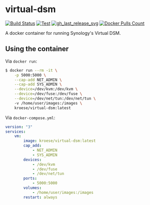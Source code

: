 virtual-dsm
=============

[![Build Status]][builds]
[![Test]][test]
[![gh_last_release_svg]][gh_last_release_url]
[![Docker Pulls Count]][dsm-docker-hub]

[Build Status]: https://github.com/kroese/virtual-dsm/workflows/Build%20&%20deploy%20on%20git%20tag%20push/badge.svg
[builds]: https://github.com/kroese/virtual-dsm/actions?query=workflow%3A%22Build+%26+deploy+on+git+tag+push%22
[test]: https://github.com/kroese/virtual-dsm/actions/workflows/test.yaml/badge.svg

[gh_last_release_svg]: https://img.shields.io/github/v/release/kroese/virtual-dsm?sort=semver
[gh_last_release_url]: https://github.com/kroese/virtual-dsm/releases/latest

[Docker Pulls Count]: https://img.shields.io/docker/pulls/kroese/virtual-dsm.svg?style=flat
[dsm-docker-hub]: https://hub.docker.com/r/kroese/virtual-dsm

A docker container for running Synology's Virtual DSM.

## Using the container

Via `docker run`:

```bash
$ docker run --rm -it \
    -p 5000:5000 \
    --cap-add NET_ADMIN \
    --cap-add SYS_ADMIN \
    --device=/dev/kvm:/dev/kvm \
    --device=/dev/fuse:/dev/fuse \
    --device=/dev/net/tun:/dev/net/tun \    
    -v /home/user/images:/images \
    kroese/virtual-dsm:latest
```

Via `docker-compose.yml`:

```yaml
version: "3"
services:
    vm:
        image: kroese/virtual-dsm:latest
        cap_add:
            - NET_ADMIN
            - SYS_ADMIN
        devices:
            - /dev/kvm
            - /dev/fuse
            - /dev/net/tun
        ports:
            - 5000:5000
        volumes:
            - /home/user/images:/images
        restart: always
```

